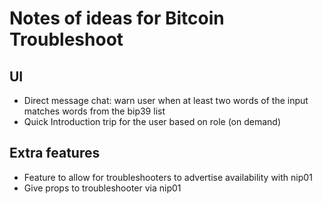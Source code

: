 # Notes of ideas for Bitcoin Troubleshoot
## UI
- Direct message chat: warn user when at least two words of the input matches words from the bip39 list
- Quick Introduction trip for the user based on role (on demand)

## Extra features
- Feature to allow for troubleshooters to advertise availability with nip01
- Give props to troubleshooter via nip01
